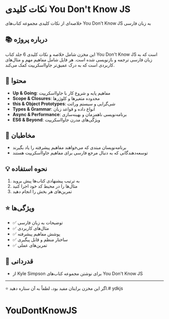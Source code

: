 # نکات کلیدی You Don't Know JS

خلاصه‌ای از نکات کلیدی مجموعه کتاب‌های You Don't Know JS به زبان فارسی

## 📚 درباره پروژه

این مخزن شامل خلاصه و نکات کلیدی 6 جلد کتاب You Don't Know JS است که به زبان فارسی ترجمه و بازنویسی شده است. هر فایل شامل مفاهیم مهم و مثال‌های کاربردی است که به درک عمیق‌تر جاوااسکریپت کمک می‌کند.

## 📖 محتوا

- **Up & Going**: مفاهیم پایه و شروع کار با جاوااسکریپت
- **Scope & Closures**: محدوده متغیرها و کلوژرها
- **this & Object Prototypes**: شی‌گرایی و سیستم وراثت
- **Types & Grammar**: انواع داده و قواعد زبان
- **Async & Performance**: برنامه‌نویسی ناهمزمان و بهینه‌سازی
- **ES6 & Beyond**: ویژگی‌های مدرن جاوااسکریپت

## 🎯 مخاطبان

- برنامه‌نویسان مبتدی که می‌خواهند مفاهیم پیشرفته را یاد بگیرند
- توسعه‌دهندگانی که به دنبال مرجع فارسی برای مفاهیم جاوااسکریپت هستند

## 💡 نحوه استفاده

1. به ترتیب پیشنهادی کتاب‌ها پیش بروید
2. مثال‌ها را در محیط کد خود اجرا کنید
3. تمرین‌های هر بخش را انجام دهید

## ⭐ ویژگی‌ها

- ✅ توضیحات به زبان فارسی
- ✅ مثال‌های کاربردی
- ✅ پوشش مفاهیم پیشرفته
- ✅ ساختار منظم و قابل پیگیری
- ✅ تمرین‌های عملی


## 🙏 قدردانی

- از Kyle Simpson برای نوشتن مجموعه کتاب‌های You Don't Know JS


---
⭐️ اگر این مخزن برایتان مفید بود، لطفاً به آن ستاره دهید.# ydkjs
# YouDontKnowJS

